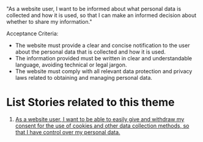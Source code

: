 "As a website user, I want to be informed about what personal data is collected and how it is used, so that I can make an informed decision about whether to share my information."

Acceptance Criteria:

* The website must provide a clear and concise notification to the user about the personal data that is collected and how it is used.
* The information provided must be written in clear and understandable language, avoiding technical or legal jargon.
* The website must comply with all relevant data protection and privacy laws related to obtaining and managing personal data.


# List Stories related to this theme
1. [As a website user, I want to be able to easily give and withdraw my consent for the use of cookies and other data collection methods, so that I have control over my personal data.](https://github.com/amm33/mywebclass-agile-docs/blob/2f145f5a43b894c33eff1c5bbb5901898e70c8a9/documentation/templates/theme/initiatives/epics/stories/story14.md)
